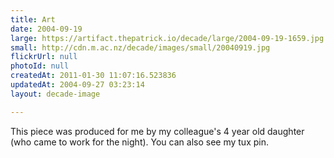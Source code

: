 ```yaml
---
title: Art
date: 2004-09-19
large: https://artifact.thepatrick.io/decade/large/2004-09-19-1659.jpg
small: http://cdn.m.ac.nz/decade/images/small/20040919.jpg
flickrUrl: null
photoId: null
createdAt: 2011-01-30 11:07:16.523836
updatedAt: 2004-09-27 03:23:14
layout: decade-image

---
```

This piece was produced for me by my colleague's 4 year old daughter (who came to work for the night). You can also see my tux pin. 
